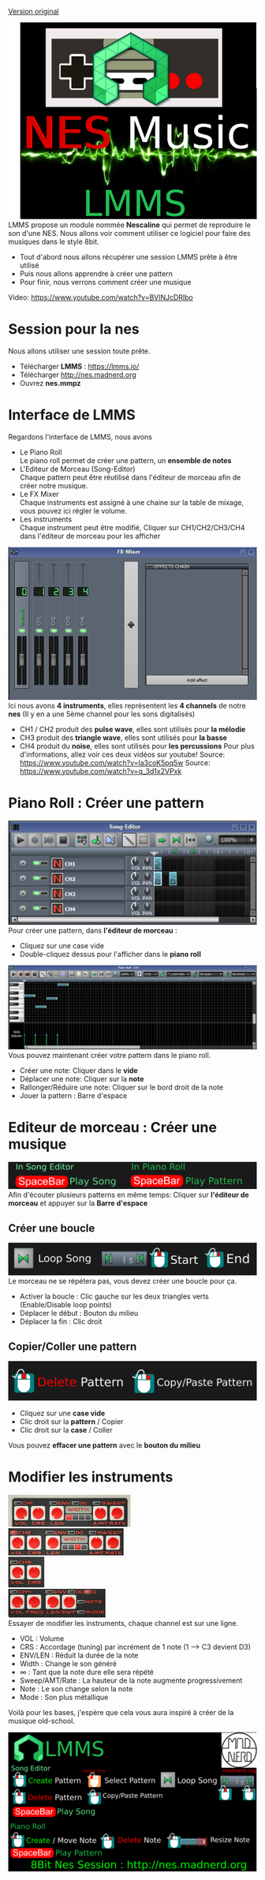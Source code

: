 [Version original](https://github.com/tutoblender/lmms_nes)

![Thumbnail](https://github.com/tutoblender/lmms_nes/raw/master/doc/thumbnail_instructables.png)    
LMMS propose un module nommée **Nescaline** qui permet de reproduire le son d'une NES.
Nous allons voir comment utiliser ce logiciel pour faire des musiques dans le style 8bit.

* Tout d'abord nous allons récupérer une session LMMS prête à être utilisé
* Puis nous allons apprendre à créer une pattern
* Pour finir, nous verrons comment créer une musique

Video: https://www.youtube.com/watch?v=BVlNJcDRlbo

# Session pour la nes
Nous allons utiliser une session toute prête.
* Télécharger **LMMS** : https://lmms.io/
* Télécharger http://nes.madnerd.org
* Ouvrez **nes.mmpz**

# Interface de LMMS
Regardons l'interface de LMMS, nous avons 
* Le Piano Roll    
Le piano roll permet de créer une pattern, un **ensemble de notes**
* L'Editeur de Morceau (Song-Editor)    
Chaque pattern peut être réutilisé dans l'éditeur de morceau afin de créer notre musique.
* Le FX Mixer    
Chaque instruments est assigné à une chaine sur la table de mixage, vous pouvez ici régler le volume.
* Les instruments     
Chaque instrument peut être modifié, Cliquer sur CH1/CH2/CH3/CH4 dans l'éditeur de morceau pour les afficher

![FX Mixer](https://github.com/tutoblender/lmms_nes/raw/master/doc/fxmixer.png)     
Ici nous avons **4 instruments**, elles représentent les **4 channels** de notre **nes**
(Il y en a une 5ème channel pour les sons digitalisés)
* CH1 / CH2 produit des **pulse wave**, elles sont utilisés pour **la mélodie**
* CH3 produit des **triangle wave**, elles sont utilisés pour **la basse**
* CH4 produit du **noise**, elles sont utilisés pour **les percussions**
Pour plus d'informations, allez voir ces deux vidéos sur youtube!
Source: https://www.youtube.com/watch?v=la3coK5pq5w
Source: https://www.youtube.com/watch?v=q_3d1x2VPxk

# Piano Roll : Créer une pattern
![Song Editor](https://github.com/tutoblender/lmms_nes/raw/master/doc/songeditor.png)    
Pour créer une pattern, dans **l'éditeur de morceau** : 
* Cliquez sur une case vide
* Double-cliquez dessus pour l'afficher dans le **piano roll**

![Piano roll](https://github.com/tutoblender/lmms_nes/raw/master/doc/piano-roll.png)   
Vous pouvez maintenant créer votre pattern dans le piano roll.
* Créer une note: Cliquer dans le **vide**
* Déplacer une note: Cliquer sur la **note**
* Rallonger/Réduire une note: Cliquer sur le bord droit de la note 
* Jouer la pattern : Barre d'espace

# Editeur de morceau : Créer une musique
![Play](https://github.com/tutoblender/lmms_nes/raw/master/doc/play.png) 
Afin d'écouter plusieurs patterns en même temps:
Cliquer sur **l'éditeur de morceau** et appuyer sur la **Barre d'espace**

## Créer une boucle
![Loop](https://github.com/tutoblender/lmms_nes/raw/master/doc/loop.png) 
Le morceau ne se répétera pas, vous devez créer une boucle pour ça.
* Activer la boucle : Clic gauche sur les deux triangles verts (Enable/Disable loop points)
* Déplacer le début : Bouton du milieu 
* Déplacer la fin : Clic droit

## Copier/Coller une pattern
![Copy-Paste](https://github.com/tutoblender/lmms_nes/raw/master/doc/copypaste.png) 
* Cliquez sur une **case vide**
* Clic droit sur la **pattern** / Copier
* Clic droit sur la **case** / Coller

Vous pouvez **effacer une pattern** avec le **bouton du milieu**

# Modifier les instruments
![CH1](https://github.com/tutoblender/lmms_nes/raw/master/doc/ch1.png)     
![CH2](https://github.com/tutoblender/lmms_nes/raw/master/doc/ch2.png)     
![CH3](https://github.com/tutoblender/lmms_nes/raw/master/doc/ch3.png)     
![CH4](https://github.com/tutoblender/lmms_nes/raw/master/doc/ch4.png)     
Essayer de modifier les instruments, chaque channel est sur une ligne.

* VOL : Volume
* CRS : Accordage (tuning) par incrément de 1 note (1 --> C3 devient D3)
* ENV/LEN : Réduit la durée de la note
* Width : Change le son généré
* ∞ : Tant que la note dure elle sera répété
* Sweep/AMT/Rate : La hauteur de la note augmente progressivement
* Note : Le son change selon la note
* Mode : Son plus métallique


Voilà pour les bases, j'espère que cela vous aura inspiré à créer de la musique old-school.

![Shortcuts](https://github.com/tutoblender/lmms_nes/raw/master/doc/lmms_shortcuts.png) 